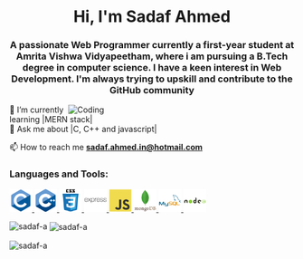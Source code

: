 <h1 align="center">Hi, I'm Sadaf Ahmed</h1>
<h3 align="center">A passionate Web Programmer currently a first-year student at Amrita Vishwa Vidyapeetham, where i am pursuing a B.Tech degree in computer science. I have a keen interest in Web Development. I'm always trying to upskill and contribute to the GitHub community</h3>
<img align="right" alt="Coding" Width=400 src="https://i.pinimg.com/originals/5c/8f/08/5c8f08b5fe55e12baae6fc54e46c343a.gif">
🌱 I’m currently learning |MERN stack|
<br>
💬 Ask me about |C, C++ and javascript|

📫 How to reach me **sadaf.ahmed.in@hotmail.com**

<h3 align="left">Languages and Tools:</h3>
<p align="left"> <a href="https://www.cprogramming.com/" target="_blank" rel="noreferrer"> <img src="https://raw.githubusercontent.com/devicons/devicon/master/icons/c/c-original.svg" alt="c" width="40" height="40"/> </a> <a href="https://www.w3schools.com/cpp/" target="_blank" rel="noreferrer"> <img src="https://raw.githubusercontent.com/devicons/devicon/master/icons/cplusplus/cplusplus-original.svg" alt="cplusplus" width="40" height="40"/> </a> <a href="https://www.w3schools.com/css/" target="_blank" rel="noreferrer"> <img src="https://raw.githubusercontent.com/devicons/devicon/master/icons/css3/css3-original-wordmark.svg" alt="css3" width="40" height="40"/> </a> <a href="https://expressjs.com" target="_blank" rel="noreferrer"> <img src="https://raw.githubusercontent.com/devicons/devicon/master/icons/express/express-original-wordmark.svg" alt="express" width="40" height="40"/> </a> <a href="https://developer.mozilla.org/en-US/docs/Web/JavaScript" target="_blank" rel="noreferrer"> <img src="https://raw.githubusercontent.com/devicons/devicon/master/icons/javascript/javascript-original.svg" alt="javascript" width="40" height="40"/> </a> <a href="https://www.mongodb.com/" target="_blank" rel="noreferrer"> <img src="https://raw.githubusercontent.com/devicons/devicon/master/icons/mongodb/mongodb-original-wordmark.svg" alt="mongodb" width="40" height="40"/> </a> <a href="https://www.mysql.com/" target="_blank" rel="noreferrer"> <img src="https://raw.githubusercontent.com/devicons/devicon/master/icons/mysql/mysql-original-wordmark.svg" alt="mysql" width="40" height="40"/> </a> <a href="https://nodejs.org" target="_blank" rel="noreferrer"> <img src="https://raw.githubusercontent.com/devicons/devicon/master/icons/nodejs/nodejs-original-wordmark.svg" alt="nodejs" width="40" height="40"/> </a> </p>

<p><img align="left" src="https://github-readme-stats.vercel.app/api/top-langs?username=sadaf-a&show_icons=true&locale=en&layout=compact" alt="sadaf-a" /></p>

<p>&nbsp;<img align="center" src="https://github-readme-stats.vercel.app/api?username=sadaf-a&show_icons=true&locale=en" alt="sadaf-a" /></p>

<p><img align="center" src="https://github-readme-streak-stats.herokuapp.com/?user=sadaf-a&" alt="sadaf-a" /></p>

